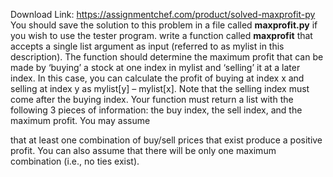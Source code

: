 Download Link: https://assignmentchef.com/product/solved-maxprofit-py
<br>
You should save the solution to this problem in a file called <strong>maxprofit.py</strong> if you wish to use the tester program. write a function called <strong>maxprofit</strong> that accepts a single list argument as input (referred to as mylist in this description). The function should determine the maximum profit that can be made by ‘buying’ a stock at one index in mylist and ‘selling’ it at a later index. In this case, you can calculate the profit of buying at index x and selling at index y as mylist[y] – mylist[x]. Note that the selling index must come after the buying index. Your function must return a list with the following 3 pieces of information: the buy index, the sell index, and the maximum profit. You may assume

that at least one combination of buy/sell prices that exist produce a positive profit. You can also assume that there will be only one maximum combination (i.e., no ties exist).